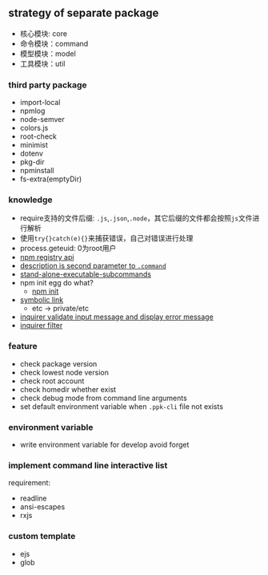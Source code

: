 ## strategy of separate package

* 核心模块: core
* 命令模块：command
* 模型模块：model
* 工具模块：util

### third party package

* import-local
* npmlog
* node-semver
* colors.js
* root-check
* minimist
* dotenv
* pkg-dir
* npminstall
* fs-extra(emptyDir)

### knowledge

* require支持的文件后缀: `.js`,`.json`,`.node`，其它后缀的文件都会按照`js`文件进行解析
* 使用`try{}catch(e){}`来捕获错误，自己对错误进行处理
* process.geteuid: 0为root用户
* [npm registry api](https://github.com/npm/registry/blob/master/docs/REGISTRY-API.md#public-registry-api)
* [description is second parameter to `.command`](https://github.com/tj/commander.js/#commands)
* [stand-alone-executable-subcommands](https://github.com/tj/commander.js/#stand-alone-executable-subcommands)
* npm init egg do what?
  * [npm init](https://docs.npmjs.com/cli/v7/commands/npm-init#description)
* [symbolic link](https://en.wikipedia.org/wiki/Symbolic_link)
  * etc -> private/etc
* [inquirer validate input message and display error message](https://github.com/SBoudrias/Inquirer.js/#question)
* [inquirer filter](https://github.com/SBoudrias/Inquirer.js/#question)

### feature

* check package version
* check lowest node version
* check root account
* check homedir whether exist
* check debug mode from command line arguments
* set default environment variable when `.ppk-cli` file not exists

### environment variable

* write environment variable for develop avoid forget

### implement command line interactive list

requirement:

* readline
* ansi-escapes
* rxjs

### custom template

* ejs
* glob